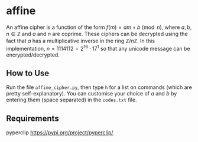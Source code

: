 # affine

An affine cipher is a function of the form
$f(m) = am + b \pmod n,$
where $a, b, n \in \mathbb{Z}$ and $a$ and $n$ are coprime.
These ciphers can be decrypted using the fact that $a$ has a multiplicative inverse in the ring $\mathbb{Z}/n\mathbb{Z}$. 
In this implementation, $n = 1114112 = 2^{16} \cdot 17^1$ so that any unicode message can be encrypted/decrypted.

## How to Use
Run the file ```affine_cipher.py```, then type ```h``` for a list on commands (which are pretty self-explanatory). You can customise your choice of 
$a$ and $b$ by entering them (space separated) in the ``codes.txt`` file.

## Requirements
pyperclip https://pypi.org/project/pyperclip/
